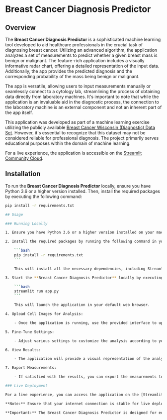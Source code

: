 # Breast Cancer Diagnosis Predictor

## Overview

The **Breast Cancer Diagnosis Predictor** is a sophisticated machine learning tool developed to aid healthcare professionals in the crucial task of diagnosing breast cancer. Utilizing an advanced algorithm, the application analyzes a set of measurements to predict whether a given breast mass is benign or malignant. The feature-rich application includes a visually informative radar chart, offering a detailed representation of the input data. Additionally, the app provides the predicted diagnosis and the corresponding probability of the mass being benign or malignant.

The app is versatile, allowing users to input measurements manually or seamlessly connect to a cytology lab, streamlining the process of obtaining data directly from laboratory machines. It's important to note that while the application is an invaluable aid in the diagnostic process, the connection to the laboratory machine is an external component and not an inherent part of the app itself.

This application was developed as part of a machine learning exercise utilizing the publicly available [Breast Cancer Wisconsin (Diagnostic) Data Set](https://www.kaggle.com/datasets/uciml/breast-cancer-wisconsin-data). However, it's essential to recognize that this dataset may not be considered reliable for professional diagnosis. The project primarily serves educational purposes within the domain of machine learning.

For a live experience, the application is accessible on the [Streamlit Community Cloud](https://alejandro-ao-streamlit-cancer-predict-appmain-uitjy1.streamlit.app/).

## Installation

To run the **Breast Cancer Diagnosis Predictor** locally, ensure you have Python 3.6 or a higher version installed. Then, install the required packages by executing the following command:

```bash
pip install -r requirements.txt

## Usage

### Running Locally

1. Ensure you have Python 3.6 or a higher version installed on your machine.

2. Install the required packages by running the following command in your terminal or command prompt:

    ```bash
    pip install -r requirements.txt
    ```

    This will install all the necessary dependencies, including Streamlit, OpenCV, and scikit-image.

3. Start the **Breast Cancer Diagnosis Predictor** locally by executing the following command:

    ```bash
    streamlit run app.py
    ```

    This will launch the application in your default web browser.

4. Upload Cell Images for Analysis:

    - Once the application is running, use the provided interface to upload cell images that you want to analyze.

5. Fine-Tune Settings:

    - Adjust various settings to customize the analysis according to your requirements.

6. View Results:

    - The application will provide a visual representation of the analysis using a radar chart.

7. Export Measurements:

    - If satisfied with the results, you can export the measurements to a CSV file for further in-depth analysis.

### Live Deployment

For a live experience, you can access the application on the [Streamlit Community Cloud](https://alejandro-ao-streamlit-cancer-predict-appmain-uitjy1.streamlit.app/).

**Note:** Ensure that your internet connection is stable for live deployment.

**Important:** The Breast Cancer Diagnosis Predictor is designed for educational purposes within the field of machine learning. The provided dataset may not be considered reliable for professional diagnosis. Always consult with a medical professional for accurate diagnostic assessments.


